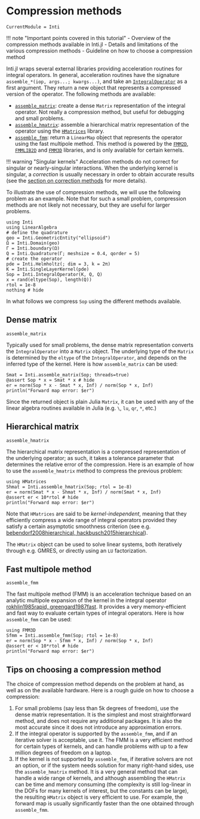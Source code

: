 # Compression methods

```@meta
CurrentModule = Inti
```

!!! note "Important points covered in this tutorial"
    - Overview of the compression methods available in Inti.jl
    - Details and limitations of the various compression methods
    - Guideline on how to choose a compression method

Inti.jl wraps several external libraries providing acceleration routines for
integral operators. In general, acceleration routines have the signature
`assemble_*(iop, args...; kwargs...)`, and take an [`IntegralOperator`](@ref) as
a first argument. They return a new object that represents a compressed version
of the operator. The following methods are available:

- [`assemble_matrix`](@ref): create a dense `Matrix` representation of the
  integral operator. Not really a compression method, but useful for debugging
  and small problems.
- [`assemble_hmatrix`](@ref): assemble a hierarchical matrix representation of
  the operator using the
  [`HMatrices`](https://github.com/IntegralEquations/HMatrices.jl) library.
- [`assemble_fmm`](@ref): return a `LinearMap` object that represents the
  operator using the fast multipole method. This method is powered by the
  [`FMM2D`](https://github.com/flatironinstitute/fmm2d/), [`FMMLIB2D`](https://github.com/zgimbutas/fmmlib2d) and
  [`FMM3D`](https://fmm3d.readthedocs.io) libraries, and is only available for
  certain kernels.

!!! warning "Singular kernels"
    Acceleration methods do not correct for singular or nearly-singular
    interactions. When the underlying kernel is singular, a *correction* is
    usually necessary in order to obtain accurate results (see the [section on
    correction methods](@ref "Correction methods") for more details).
  
To illustrate the use of compression methods, we will use the following problem
as an example. Note that for such a small problem, compression methods are not
likely not necessary, but they are useful for larger problems.

```@example compression
using Inti
using LinearAlgebra
# define the quadrature
geo = Inti.GeometricEntity("ellipsoid")
Ω = Inti.Domain(geo)
Γ = Inti.boundary(Ω)
Q = Inti.Quadrature(Γ; meshsize = 0.4, qorder = 5)
# create the operator
pde = Inti.Helmholtz(; dim = 3, k = 2π)
K = Inti.SingleLayerKernel(pde)
Sop = Inti.IntegralOperator(K, Q, Q)
x = rand(eltype(Sop), length(Q))
rtol = 1e-8
nothing # hide
```

In what follows we compress `Sop` using the different methods available.

## Dense matrix

```@docs; canonical = false
assemble_matrix
```

Typically used for small problems, the dense matrix representation converts the
`IntegralOperator` into a `Matrix` object. The underlying type of the `Matrix`
is determined by the `eltype` of the `IntegralOperator`, and depends on the
inferred type of the kernel. Here is how `assemble_matrix` can be used:

```@example compression
Smat = Inti.assemble_matrix(Sop; threads=true)
@assert Sop * x ≈ Smat * x # hide
er = norm(Sop * x - Smat * x, Inf) / norm(Sop * x, Inf)
println("Forward map error: $er")
```

Since the returned object is plain Julia `Matrix`, it can be used with any of
the linear algebra routines available in Julia (e.g. `\`, `lu`, `qr`, `*`, etc.)

## Hierarchical matrix

```@docs; canonical = false
assemble_hmatrix
```

The hierarchical matrix representation is a compressed representation of the
underlying operator; as such, it takes a tolerance parameter that determines the
relative error of the compression. Here is an example of how to use the
`assemble_hmatrix` method to compress the previous problem:

```@example compression
using HMatrices
Shmat = Inti.assemble_hmatrix(Sop; rtol = 1e-8)
er = norm(Smat * x - Shmat * x, Inf) / norm(Smat * x, Inf)
@assert er < 10*rtol # hide
println("Forward map error: $er")
```

Note that `HMatrices` are said to be *kernel-independent*, meaning that they
efficiently compress a wide range of integral operators provided they satisfy a
certain asymptotic smoothness criterion (see e.g. [bebendorf2008hierarchical,
hackbusch2015hierarchical](@cite)).

The `HMatrix` object can be used to solve linear systems, both iteratively
through e.g. GMRES, or directly using an `LU` factorization.

## Fast multipole method

```@docs; canonical = false
assemble_fmm
```

The fast multipole method (FMM) is an acceleration technique based on an
analytic multipole expansion of the kernel in the integral operator
[rokhlin1985rapid, greengard1987fast](@cite). It provides a very
memory-efficient and fast way to evaluate certain types of integral operators.
Here is how `assemble_fmm` can be used:

```@example compression
using FMM3D
Sfmm = Inti.assemble_fmm(Sop; rtol = 1e-8)
er = norm(Sop * x - Sfmm * x, Inf) / norm(Sop * x, Inf)
@assert er < 10*rtol # hide
println("Forward map error: $er")
```

## Tips on choosing a compression method

The choice of compression method depends on the problem at hand, as well as on
the available hardware. Here is a rough guide on how to choose a compression:

1. For small problems (say less than 5k degrees of freedom), use the dense
   matrix representation. It is the simplest and most straightforward method,
   and does not require any additional packages. It is also the most accurate
   since it does not introduce any approximation errors.
2. If the integral operator is supported by the `assemble_fmm`, and if an
   iterative solver is acceptable, use it. The FMM is a very efficient method
   for certain types of kernels, and can handle problems with up to a few
   million degrees of freedom on a laptop.
3. If the kernel is not supported by `assemble_fmm`, if iterative solvers are
   not an option, or if the system needs solution for many right-hand sides,
   use the `assemble_hmatrix` method. It is a very general method that can
   handle a wide range of kernels, and although assembling the `HMatrix` can be
   time and memory consuming (the complexity is still log-linear in the DOFs for
   many kernels of interest, but the constants can be large), the resulting
   `HMatrix` object is very efficient to use. For example, the forward map is
   usually significantly faster than the one obtained through `assemble_fmm`.
